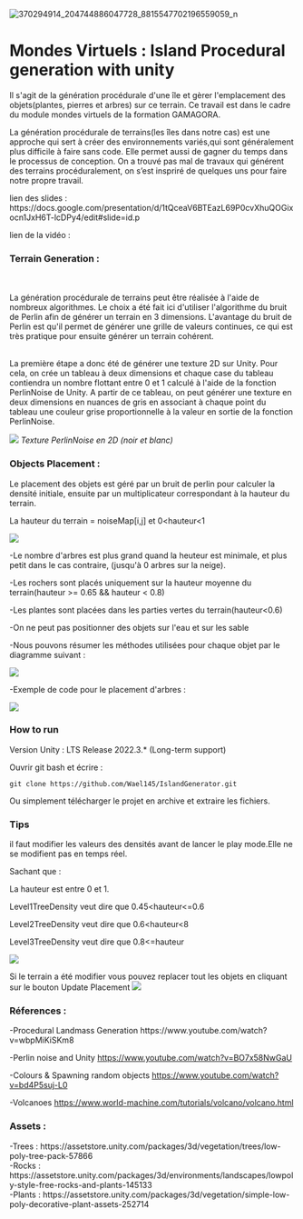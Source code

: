 
![370294914_204744886047728_8815547702196559059_n](https://github.com/Wael145/IslandGenerator/assets/62157910/e5b1c8e4-17b7-48fb-8050-08ce3743572d)

<div>
<h1>Mondes Virtuels : Island Procedural generation with unity</h1>	
Il s'agit de la génération procédurale d'une île et gèrer l'emplacement des objets(plantes, pierres et arbres) sur ce terrain. Ce travail est dans le cadre du module mondes virtuels de la formation GAMAGORA.

<p>La génération procédurale de terrains(les îles dans notre cas) est une approche qui sert à créer des environnements variés,qui sont généralement plus difficile à faire sans code. Elle permet aussi de gagner du temps dans le processus de conception. On a trouvé pas mal de travaux qui générent des terrains procéduralement, on s’est inspriré de quelques uns pour faire notre propre travail.</p>
</div>
<div>
  lien des slides :
	https://docs.google.com/presentation/d/1tQceaV6BTEazL69P0cvXhuQOGixocn1JxH6T-lcDPy4/edit#slide=id.p
	
  lien de la vidéo : 

</div>
<div>
  <h3>Terrain Generation :</h3>
    <br><br>
La génération procédurale de terrains peut être réalisée à l'aide de nombreux algorithmes. Le choix a été fait ici d'utiliser l'algorithme du bruit de Perlin afin de générer un terrain en 3 dimensions. L'avantage du bruit de Perlin est qu'il permet de générer une grille de valeurs continues, ce qui est très pratique pour ensuite générer un terrain cohérent. 
<br><br>

La première étape a donc été de générer une texture 2D sur Unity. Pour cela, on crée un tableau à deux dimensions et chaque case du tableau contiendra un nombre flottant entre 0 et 1 calculé à l'aide de la fonction PerlinNoise de Unity. A partir de ce tableau, on peut générer une texture en deux dimensions en nuances de gris en associant à chaque point du tableau une couleur grise proportionnelle à la valeur en sortie de la fonction PerlinNoise.

<p>
<img src = "https://github.com/Wael145/IslandGenerator/assets/144930233/0546fa90-8d28-4820-bef7-302cb70b4263">
<em>Texture PerlinNoise en 2D (noir et blanc) </em>
</p>

</div>

<div>
  <h3>Objects Placement :</h3>
   


</div>
Le placement des objets est géré par un bruit de perlin pour calculer la densité initiale, ensuite par un multiplicateur correspondant à la hauteur du terrain.

La hauteur du terrain = noiseMap[i,j] et 0<hauteur<1

<img src="https://github.com/Wael145/IslandGenerator/assets/62157910/4c857340-0283-43d7-b567-e9b1dd4a86ed">

-Le nombre d'arbres est plus grand quand la heuteur est minimale, et plus petit dans le cas contraire, (jusqu'à 0 arbres sur la neige).

-Les rochers sont placés uniquement sur la hauteur moyenne du terrain(hauteur >= 0.65 && hauteur < 0.8)

-Les plantes sont placées dans les parties vertes du terrain(hauteur<0.6)

-On ne peut pas positionner des objets sur l'eau et sur les sable

-Nous pouvons résumer les méthodes utilisées pour chaque objet par le diagramme suivant : 

<img src="https://github.com/Wael145/IslandGenerator/assets/62157910/d64815e6-9be1-43e7-a69b-f4b4f9a65595">

-Exemple de code pour le placement d'arbres : 

<img src="https://github.com/Wael145/IslandGenerator/assets/62157910/2d0aa3af-a3d1-4f5b-b29a-956d49205f96">
<div>
  <h3>How to run</h3>
<p>Version Unity : LTS Release 2022.3.* (Long-term support)
	
Ouvrir git bash et écrire :
	
	git clone https://github.com/Wael145/IslandGenerator.git
Ou simplement télécharger le projet en archive et extraire les fichiers. 

<h3>Tips</h3>
il faut modifier les valeurs des densités avant de lancer le play mode.Elle ne se modifient pas en temps réel.

Sachant que  :

La hauteur est entre 0 et 1.

Level1TreeDensity veut dire que 0.45<hauteur<=0.6

Level2TreeDensity veut dire que 0.6<hauteur<8

Level3TreeDensity veut dire que 0.8<=hauteur

<img src="https://github.com/Wael145/IslandGenerator/assets/62157910/ce81eb15-5d30-4650-b508-8adda0c09c5d">

Si le terrain a été modifier vous pouvez replacer tout les objets en cliquant sur le bouton Update Placement
<img src="https://github.com/Wael145/IslandGenerator/assets/62157910/20817b2a-19e2-443f-8733-c80cc51d0465">
</p>
</div>
<div>
<h3>Réferences :</h3>
-Procedural Landmass Generation
https://www.youtube.com/watch?v=wbpMiKiSKm8
	
-Perlin noise and Unity
https://www.youtube.com/watch?v=BO7x58NwGaU

-Colours & Spawning random objects
https://www.youtube.com/watch?v=bd4P5suj-L0

-Volcanoes
https://www.world-machine.com/tutorials/volcano/volcano.html
<h3>Assets :</h3>
<p>
	-Trees : https://assetstore.unity.com/packages/3d/vegetation/trees/low-poly-tree-pack-57866
	<br>
	-Rocks : https://assetstore.unity.com/packages/3d/environments/landscapes/lowpoly-style-free-rocks-and-plants-145133
	<br>
	-Plants : https://assetstore.unity.com/packages/3d/vegetation/simple-low-poly-decorative-plant-assets-252714
</p>  
	<br><br>
</div>
